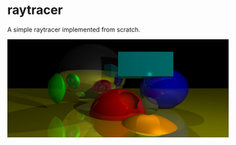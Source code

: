 # raytracer

A simple raytracer implemented from scratch.

![alt text](https://raw.githubusercontent.com/arlopurcell/raytracer/main/render.png)
